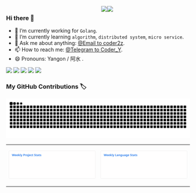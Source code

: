 <a href="https://github.com/coder2z?tab=repositories">
  <img align="right" src="https://github-readme-stats.vercel.app/api?username=coder2z&show_icons=true" width="45%" />
  <img align="right" src="img/go.gif"/>
</a>

### Hi there 👋

- 🔭 I’m currently working for `Golang`.
- 🌱 I’m currently learning `algorithm`, `distributed system`, `micro service`.
- 💬 Ask me about anything: [@Email to coder2z](mailto:myxy99@foxmail.com).
- 📫 How to reach me: [@Telegram to Coder_Y](https://t.me/Coder_Y).
- 😄 Pronouns: Yangon / 阿水 .

![](https://img.shields.io/badge/MacOS-Development-d0d1d4)
![](https://img.shields.io/badge/Go-1.15-1cadd5)
![](https://img.shields.io/badge/php-7.1.3-9cf)
![](https://img.shields.io/badge/python-3.6-blue)
![](https://visitor-badge.laobi.icu/badge?page_id=coder2z.coder2z)

### My GitHub Contributions 🏷

![](https://raw.githubusercontent.com/coder2z/coder2z/main/assets/github-contribution-grid-snake.svg)

<a href="https://github.com/coder2z?tab=repositories">
<table cellspacing="0" cellpadding="0">
<tr>
<td valign="top" width="50%">

![Anurag's github stats](images/wakatime_weekly_project_stats.svg)

</td>
<td valign="top" width="50%">

![Anurag's github stats](images/wakatime_weekly_language_stats.svg)

</td>
</tr>
</table>
</a>
